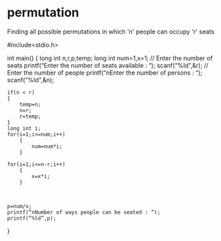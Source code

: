 # permutation
Finding all possible permutations in which 'n' people can occupy 'r' seats

#include<stdio.h>

int main()
{
	long int n,r,p,temp;
	long int num=1,x=1;
	// Enter the number of seats
	printf(“Enter the number of seats available : “);
	scanf(“%ld”,&r);
	// Enter the number of people
	printf(“nEnter the number of persons : “);
	scanf(“%ld”,&n);

	if(n < r)
	{
		temp=n;
		n=r;
		r=temp;
	}
	long int i;
	for(i=1;i<=num;i++)
		{
			num=num*i;
		}
   
	for(i=1;i<=n-r;i++)
		{
			x=x*i;
		}


	
	p=num/x;
	printf(“nNumber of ways people can be seated : “);
	printf(“%ld”,p);
}

